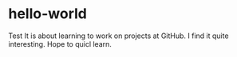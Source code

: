 # hello-world
Test 
It is about learning to work on projects at GitHub.
I find it quite interesting.
Hope to quicl learn.

